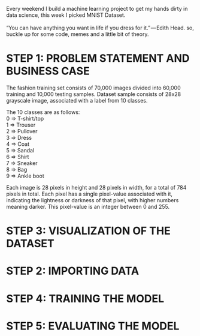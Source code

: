 Every weekend I build a machine learning project to get my hands dirty in data science, this week I picked MNIST Dataset.
</br>
</br>
“You can have anything you want in life if you dress for it.” — Edith Head.
so, buckle up for some code, memes and a little bit of theory.

# STEP 1: PROBLEM STATEMENT AND BUSINESS CASE
The fashion training set consists of 70,000 images divided into 60,000 training and 10,000 testing samples. Dataset sample consists of 28x28 grayscale image, associated with a label from 10 classes.

The 10 classes are as follows: </br>
0 => T-shirt/top </br>1 => Trouser </br>2 => Pullover </br>3 => Dress </br>4 => Coat </br>5 => Sandal </br>6 => Shirt </br>7 => Sneaker </br>8 => Bag </br>9 => Ankle boot

Each image is 28 pixels in height and 28 pixels in width, for a total of 784 pixels in total. Each pixel has a single pixel-value associated with it, indicating the lightness or darkness of that pixel, with higher numbers meaning darker. This pixel-value is an integer between 0 and 255.

# STEP 3: VISUALIZATION OF THE DATASET

# STEP 2: IMPORTING DATA

# STEP 4: TRAINING THE MODEL

# STEP 5: EVALUATING THE MODEL
